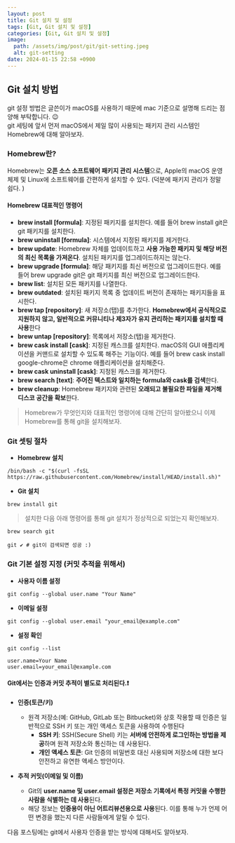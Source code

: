 ```yaml
---
layout: post
title: Git 설치 및 설정
tags: [Git, Git 설치 및 설정]
categories: [Git, Git 설치 및 설정]
image:
  path: /assets/img/post/git/git-setting.jpeg
  alt: git-setting
date: 2024-01-15 22:58 +0900
---
```


## Git 설치 방법

git 설정 방법은 글쓴이가 macOS를 사용하기 때문에 mac 기준으로 설명해 드리는 점 양해 부탁합니다. 😉 <br>
git 세팅에 앞서 먼저 macOS에서 제일 많이 사용되는 패키지 관리 시스템인 Homebrew에 대해 알아보자.

### Homebrew란?

Homebrew는 **오픈 소스 소프트웨어 패키지 관리 시스템**으로, Apple의 macOS 운영 체제 및 Linux에 소프트웨어를 간편하게 설치할 수 있다. (덕분에 패키지 관리가 정말 쉽다. )

#### Homebrew 대표적인 명령어

- **brew install [formula]**: 지정된 패키지를 설치한다. 예를 들어 brew install git은 git 패키지를 설치한다.
- **brew uninstall [formula]**: 시스템에서 지정된 패키지를 제거한다.
- **brew update**: Homebrew 자체를 업데이트하고 **사용 가능한 패키지 및 해당 버전의 최신 목록을 가져온다**. 설치된 패키지를 업그레이드하지는 않는다.
- **brew upgrade [formula]**: 해당 패키지를 최신 버전으로 업그레이드한다. 예를 들어 brew upgrade git은 git 패키지를 최신 버전으로 업그레이드한다.
- **brew list**: 설치된 모든 패키지를 나열한다.
- **brew outdated**: 설치된 패키지 목록 중 업데이트 버전이 존재하는 패키지들을 표시한다.
- **brew tap [repository]**: 새 저장소(탭)를 추가한다. **Homebrew에서 공식적으로 지원하지 않고, 일반적으로 커뮤니티나 제3자가 유지 관리하는 패키지를 설치할 때 사용**한다
- **brew untap [repository]**: 목록에서 저장소(탭)을 제거한다.
- **brew cask install [cask]**: 지정된 캐스크를 설치한다. macOS의 GUI 애플리케이션을 커맨드로 설치할 수 있도록 해주는 기능이다. 예를 들어 brew cask install google-chrome은 chrome 애플리케이션을 설치해준다.
- **brew cask uninstall [cask]**: 지정된 캐스크를 제거한다.
- **brew search [text]**: **주어진 텍스트와 일치하는 formula와 cask를 검색**한다.
- **brew cleanup**: Homebrew 패키지와 관련된 **오래되고 불필요한 파일을 제거해 디스코 공간을 확보**한다.

> Homebrew가 무엇인지와 대표적인 명령어에 대해 간단히 알아봤으니 이제 Homebrew를 통해 git을 설치해보자.

### Git 셋팅 절차

- **Homebrew 설치**

```console
/bin/bash -c "$(curl -fsSL https://raw.githubusercontent.com/Homebrew/install/HEAD/install.sh)"
```

- **Git 설치**

```console
brew install git
```

> 설치한 다음 아래 명령어를 통해 git 설치가 정상적으로 되었는지 확인해보자.

```console
brew search git

git ✔ # git이 검색되면 성공 :)
```

### Git 기본 설정 지정 (커밋 추적을 위해서)

- **사용자 이름 설정**

```console
git config --global user.name "Your Name"
```

- **이메일 설정**

```console
git config --global user.email "your_email@example.com"
```

- **설정 확인**

```console
git config --list

user.name=Your Name
user.email=your_email@example.com
```

#### Git에서는 인증과 커밋 추적이 별도로 처리된다.❗️

- **인증(토큰/키)**

  - 원격 저장소(예: GitHub, GitLab 또는 Bitbucket)와 상호 작용할 때 인증은 일반적으로 SSH 키 또는 개인 액세스 토큰을 사용하여 수행된다
    - **SSH 키**: SSH(Secure Shell) 키는 **서버에 안전하게 로그인하는 방법을 제공**하며 원격 저장소와 통신하는 데 사용된다.
    - **개인 액세스 토큰**: Git 인증의 비밀번호 대신 사용되며 저장소에 대한 보다 안전하고 유연한 액세스 방안이다.

- **추적 커밋(이메일 및 이름)**
  - Git의 **user.name 및 user.email 설정은 저장소 기록에서 특정 커밋을 수행한 사람을 식별하는 데 사용**된다.
  - 해당 정보는 **인증용이 아닌 어트리뷰션용으로 사용**된다. 이를 통해 누가 언제 어떤 변경을 했는지 다른 사람들에게 알릴 수 있다.

다음 포스팅에는 git에서 사용자 인증을 받는 방식에 대해서도 알아보자.
